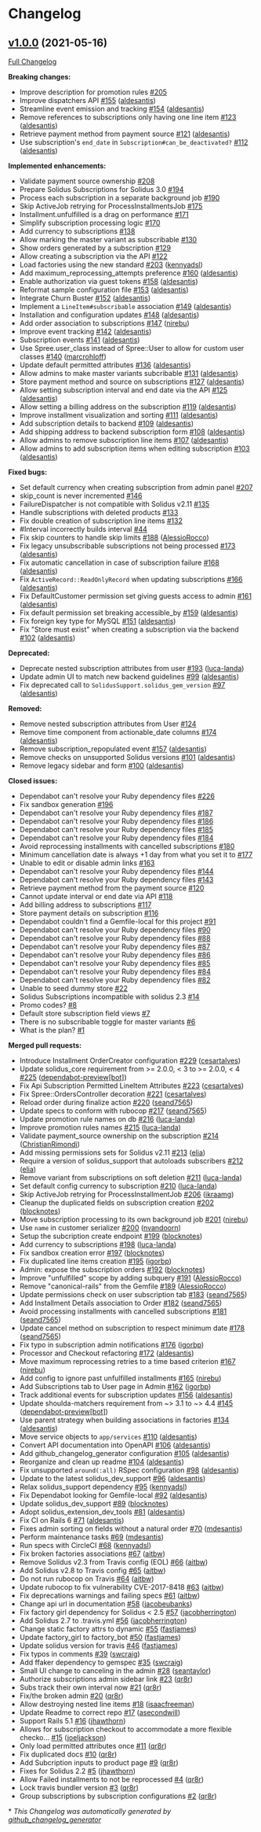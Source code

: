 # Changelog

## [v1.0.0](https://github.com/solidusio-contrib/solidus_subscriptions/tree/v1.0.0) (2021-05-16)

[Full Changelog](https://github.com/solidusio-contrib/solidus_subscriptions/compare/a8a92654ba21b22bd3f8d07c3ae25e3604e7942a...v1.0.0)

**Breaking changes:**

- Improve description for promotion rules [\#205](https://github.com/solidusio-contrib/solidus_subscriptions/issues/205)
- Improve dispatchers API [\#155](https://github.com/solidusio-contrib/solidus_subscriptions/pull/155) ([aldesantis](https://github.com/aldesantis))
- Streamline event emission and tracking [\#154](https://github.com/solidusio-contrib/solidus_subscriptions/pull/154) ([aldesantis](https://github.com/aldesantis))
- Remove references to subscriptions only having one line item [\#123](https://github.com/solidusio-contrib/solidus_subscriptions/pull/123) ([aldesantis](https://github.com/aldesantis))
- Retrieve payment method from payment source [\#121](https://github.com/solidusio-contrib/solidus_subscriptions/pull/121) ([aldesantis](https://github.com/aldesantis))
- Use subscription's `end_date` in `Subscription#can_be_deactivated?` [\#112](https://github.com/solidusio-contrib/solidus_subscriptions/pull/112) ([aldesantis](https://github.com/aldesantis))

**Implemented enhancements:**

- Validate payment source ownership [\#208](https://github.com/solidusio-contrib/solidus_subscriptions/issues/208)
- Prepare Solidus Subscriptions for Solidus 3.0 [\#194](https://github.com/solidusio-contrib/solidus_subscriptions/issues/194)
- Process each subscription in a separate background job [\#190](https://github.com/solidusio-contrib/solidus_subscriptions/issues/190)
- Skip ActiveJob retrying for ProcessInstallmentsJob [\#175](https://github.com/solidusio-contrib/solidus_subscriptions/issues/175)
- Installment.unfulfilled is a drag on performance [\#171](https://github.com/solidusio-contrib/solidus_subscriptions/issues/171)
- Simplify subscription processing logic [\#170](https://github.com/solidusio-contrib/solidus_subscriptions/issues/170)
- Add currency to subscriptions [\#138](https://github.com/solidusio-contrib/solidus_subscriptions/issues/138)
- Allow marking the master variant as subscribable [\#130](https://github.com/solidusio-contrib/solidus_subscriptions/issues/130)
- Show orders generated by a subscription [\#129](https://github.com/solidusio-contrib/solidus_subscriptions/issues/129)
- Allow creating a subscription via the API [\#122](https://github.com/solidusio-contrib/solidus_subscriptions/issues/122)
- Load factories using the new standard [\#203](https://github.com/solidusio-contrib/solidus_subscriptions/pull/203) ([kennyadsl](https://github.com/kennyadsl))
- Add maximum\_reprocessing\_attempts preference [\#160](https://github.com/solidusio-contrib/solidus_subscriptions/pull/160) ([aldesantis](https://github.com/aldesantis))
- Enable authorization via guest tokens [\#158](https://github.com/solidusio-contrib/solidus_subscriptions/pull/158) ([aldesantis](https://github.com/aldesantis))
- Reformat sample configuration file [\#153](https://github.com/solidusio-contrib/solidus_subscriptions/pull/153) ([aldesantis](https://github.com/aldesantis))
- Integrate Churn Buster [\#152](https://github.com/solidusio-contrib/solidus_subscriptions/pull/152) ([aldesantis](https://github.com/aldesantis))
- Implement a `LineItem#subscribable` association [\#149](https://github.com/solidusio-contrib/solidus_subscriptions/pull/149) ([aldesantis](https://github.com/aldesantis))
- Installation and configuration updates [\#148](https://github.com/solidusio-contrib/solidus_subscriptions/pull/148) ([aldesantis](https://github.com/aldesantis))
- Add order association to subscriptions [\#147](https://github.com/solidusio-contrib/solidus_subscriptions/pull/147) ([nirebu](https://github.com/nirebu))
- Improve event tracking [\#142](https://github.com/solidusio-contrib/solidus_subscriptions/pull/142) ([aldesantis](https://github.com/aldesantis))
- Subscription events [\#141](https://github.com/solidusio-contrib/solidus_subscriptions/pull/141) ([aldesantis](https://github.com/aldesantis))
- Use Spree.user\_class instead of Spree::User to allow for custom user classes [\#140](https://github.com/solidusio-contrib/solidus_subscriptions/pull/140) ([marcrohloff](https://github.com/marcrohloff))
- Update default permitted attributes [\#136](https://github.com/solidusio-contrib/solidus_subscriptions/pull/136) ([aldesantis](https://github.com/aldesantis))
- Allow admins to make master variants subcribable [\#131](https://github.com/solidusio-contrib/solidus_subscriptions/pull/131) ([aldesantis](https://github.com/aldesantis))
- Store payment method and source on subscriptions [\#127](https://github.com/solidusio-contrib/solidus_subscriptions/pull/127) ([aldesantis](https://github.com/aldesantis))
- Allow setting subscription interval and end date via the API [\#125](https://github.com/solidusio-contrib/solidus_subscriptions/pull/125) ([aldesantis](https://github.com/aldesantis))
- Allow setting a billing address on the subscription [\#119](https://github.com/solidusio-contrib/solidus_subscriptions/pull/119) ([aldesantis](https://github.com/aldesantis))
- Improve installment visualization and sorting [\#111](https://github.com/solidusio-contrib/solidus_subscriptions/pull/111) ([aldesantis](https://github.com/aldesantis))
- Add subscription details to backend [\#109](https://github.com/solidusio-contrib/solidus_subscriptions/pull/109) ([aldesantis](https://github.com/aldesantis))
- Add shipping address to backend subscription form [\#108](https://github.com/solidusio-contrib/solidus_subscriptions/pull/108) ([aldesantis](https://github.com/aldesantis))
- Allow admins to remove subscription line items [\#107](https://github.com/solidusio-contrib/solidus_subscriptions/pull/107) ([aldesantis](https://github.com/aldesantis))
- Allow admins to add subscription items when editing subscription [\#103](https://github.com/solidusio-contrib/solidus_subscriptions/pull/103) ([aldesantis](https://github.com/aldesantis))

**Fixed bugs:**

- Set default currency when creating subscription from admin panel [\#207](https://github.com/solidusio-contrib/solidus_subscriptions/issues/207)
- skip\_count is never incremented [\#146](https://github.com/solidusio-contrib/solidus_subscriptions/issues/146)
- FailureDispatcher is not compatible with Solidus v2.11 [\#135](https://github.com/solidusio-contrib/solidus_subscriptions/issues/135)
- Handle subscriptions with deleted products [\#133](https://github.com/solidusio-contrib/solidus_subscriptions/issues/133)
- Fix double creation of subscription line items [\#132](https://github.com/solidusio-contrib/solidus_subscriptions/issues/132)
- \#Interval incorrectly builds interval [\#44](https://github.com/solidusio-contrib/solidus_subscriptions/issues/44)
- Fix skip counters to handle skip limits [\#188](https://github.com/solidusio-contrib/solidus_subscriptions/pull/188) ([AlessioRocco](https://github.com/AlessioRocco))
- Fix legacy unsubscribable subscriptions not being processed [\#173](https://github.com/solidusio-contrib/solidus_subscriptions/pull/173) ([aldesantis](https://github.com/aldesantis))
- Fix automatic cancellation in case of subscription failure [\#168](https://github.com/solidusio-contrib/solidus_subscriptions/pull/168) ([aldesantis](https://github.com/aldesantis))
- Fix `ActiveRecord::ReadOnlyRecord` when updating subscriptions [\#166](https://github.com/solidusio-contrib/solidus_subscriptions/pull/166) ([aldesantis](https://github.com/aldesantis))
- Fix DefaultCustomer permission set giving guests access to admin [\#161](https://github.com/solidusio-contrib/solidus_subscriptions/pull/161) ([aldesantis](https://github.com/aldesantis))
- Fix default permission set breaking accessible\_by [\#159](https://github.com/solidusio-contrib/solidus_subscriptions/pull/159) ([aldesantis](https://github.com/aldesantis))
- Fix foreign key type for MySQL [\#151](https://github.com/solidusio-contrib/solidus_subscriptions/pull/151) ([aldesantis](https://github.com/aldesantis))
- Fix "Store must exist" when creating a subscription via the backend [\#102](https://github.com/solidusio-contrib/solidus_subscriptions/pull/102) ([aldesantis](https://github.com/aldesantis))

**Deprecated:**

- Deprecate nested subscription attributes from user [\#193](https://github.com/solidusio-contrib/solidus_subscriptions/pull/193) ([luca-landa](https://github.com/luca-landa))
- Update admin UI to match new backend guidelines [\#99](https://github.com/solidusio-contrib/solidus_subscriptions/pull/99) ([aldesantis](https://github.com/aldesantis))
- Fix deprecated call to `SolidusSupport.solidus_gem_version` [\#97](https://github.com/solidusio-contrib/solidus_subscriptions/pull/97) ([aldesantis](https://github.com/aldesantis))

**Removed:**

- Remove nested subscription attributes from User [\#124](https://github.com/solidusio-contrib/solidus_subscriptions/issues/124)
- Remove time component from actionable\_date columns [\#174](https://github.com/solidusio-contrib/solidus_subscriptions/pull/174) ([aldesantis](https://github.com/aldesantis))
- Remove subscription\_repopulated event [\#157](https://github.com/solidusio-contrib/solidus_subscriptions/pull/157) ([aldesantis](https://github.com/aldesantis))
- Remove checks on unsupported Solidus versions [\#101](https://github.com/solidusio-contrib/solidus_subscriptions/pull/101) ([aldesantis](https://github.com/aldesantis))
- Remove legacy sidebar and form [\#100](https://github.com/solidusio-contrib/solidus_subscriptions/pull/100) ([aldesantis](https://github.com/aldesantis))

**Closed issues:**

- Dependabot can't resolve your Ruby dependency files [\#226](https://github.com/solidusio-contrib/solidus_subscriptions/issues/226)
- Fix sandbox generation [\#196](https://github.com/solidusio-contrib/solidus_subscriptions/issues/196)
- Dependabot can't resolve your Ruby dependency files [\#187](https://github.com/solidusio-contrib/solidus_subscriptions/issues/187)
- Dependabot can't resolve your Ruby dependency files [\#186](https://github.com/solidusio-contrib/solidus_subscriptions/issues/186)
- Dependabot can't resolve your Ruby dependency files [\#185](https://github.com/solidusio-contrib/solidus_subscriptions/issues/185)
- Dependabot can't resolve your Ruby dependency files [\#184](https://github.com/solidusio-contrib/solidus_subscriptions/issues/184)
- Avoid reprocessing installments with cancelled subscriptions [\#180](https://github.com/solidusio-contrib/solidus_subscriptions/issues/180)
- Minimum cancellation date is always +1 day from what you set it to [\#177](https://github.com/solidusio-contrib/solidus_subscriptions/issues/177)
- Unable to edit or disable admin links [\#163](https://github.com/solidusio-contrib/solidus_subscriptions/issues/163)
- Dependabot can't resolve your Ruby dependency files [\#144](https://github.com/solidusio-contrib/solidus_subscriptions/issues/144)
- Dependabot can't resolve your Ruby dependency files [\#143](https://github.com/solidusio-contrib/solidus_subscriptions/issues/143)
- Retrieve payment method from the payment source [\#120](https://github.com/solidusio-contrib/solidus_subscriptions/issues/120)
- Cannot update interval or end date via API [\#118](https://github.com/solidusio-contrib/solidus_subscriptions/issues/118)
- Add billing address to subscriptions [\#117](https://github.com/solidusio-contrib/solidus_subscriptions/issues/117)
- Store payment details on subscription [\#116](https://github.com/solidusio-contrib/solidus_subscriptions/issues/116)
- Dependabot couldn't find a Gemfile-local for this project [\#91](https://github.com/solidusio-contrib/solidus_subscriptions/issues/91)
- Dependabot can't resolve your Ruby dependency files [\#90](https://github.com/solidusio-contrib/solidus_subscriptions/issues/90)
- Dependabot can't resolve your Ruby dependency files [\#88](https://github.com/solidusio-contrib/solidus_subscriptions/issues/88)
- Dependabot can't resolve your Ruby dependency files [\#87](https://github.com/solidusio-contrib/solidus_subscriptions/issues/87)
- Dependabot can't resolve your Ruby dependency files [\#86](https://github.com/solidusio-contrib/solidus_subscriptions/issues/86)
- Dependabot can't resolve your Ruby dependency files [\#85](https://github.com/solidusio-contrib/solidus_subscriptions/issues/85)
- Dependabot can't resolve your Ruby dependency files [\#84](https://github.com/solidusio-contrib/solidus_subscriptions/issues/84)
- Dependabot can't resolve your Ruby dependency files [\#82](https://github.com/solidusio-contrib/solidus_subscriptions/issues/82)
- Unable to seed dummy store [\#22](https://github.com/solidusio-contrib/solidus_subscriptions/issues/22)
- Solidus Subscriptions incompatible with solidus 2.3 [\#14](https://github.com/solidusio-contrib/solidus_subscriptions/issues/14)
- Promo codes?  [\#8](https://github.com/solidusio-contrib/solidus_subscriptions/issues/8)
- Default store subscription field views  [\#7](https://github.com/solidusio-contrib/solidus_subscriptions/issues/7)
- There is no subscribable toggle for master variants  [\#6](https://github.com/solidusio-contrib/solidus_subscriptions/issues/6)
- What is the plan? [\#1](https://github.com/solidusio-contrib/solidus_subscriptions/issues/1)

**Merged pull requests:**

- Introduce Installment OrderCreator configuration [\#229](https://github.com/solidusio-contrib/solidus_subscriptions/pull/229) ([cesartalves](https://github.com/cesartalves))
- Update solidus\_core requirement from \>= 2.0.0, \< 3 to \>= 2.0.0, \< 4 [\#225](https://github.com/solidusio-contrib/solidus_subscriptions/pull/225) ([dependabot-preview[bot]](https://github.com/apps/dependabot-preview))
- Fix Api Subscription Permitted LineItem Attributes [\#223](https://github.com/solidusio-contrib/solidus_subscriptions/pull/223) ([cesartalves](https://github.com/cesartalves))
- Fix Spree::OrdersController decoration [\#221](https://github.com/solidusio-contrib/solidus_subscriptions/pull/221) ([cesartalves](https://github.com/cesartalves))
- Reload order during finalize action [\#220](https://github.com/solidusio-contrib/solidus_subscriptions/pull/220) ([seand7565](https://github.com/seand7565))
- Update specs to conform with rubocop [\#217](https://github.com/solidusio-contrib/solidus_subscriptions/pull/217) ([seand7565](https://github.com/seand7565))
- Update promotion rule names on db [\#216](https://github.com/solidusio-contrib/solidus_subscriptions/pull/216) ([luca-landa](https://github.com/luca-landa))
- Improve promotion rules names [\#215](https://github.com/solidusio-contrib/solidus_subscriptions/pull/215) ([luca-landa](https://github.com/luca-landa))
- Validate payment\_source ownership on the subscription [\#214](https://github.com/solidusio-contrib/solidus_subscriptions/pull/214) ([ChristianRimondi](https://github.com/ChristianRimondi))
- Add missing permissions sets for Solidus v2.11 [\#213](https://github.com/solidusio-contrib/solidus_subscriptions/pull/213) ([elia](https://github.com/elia))
- Require a version of solidus\_support that autoloads subscribers [\#212](https://github.com/solidusio-contrib/solidus_subscriptions/pull/212) ([elia](https://github.com/elia))
- Remove variant from subscriptions on soft deletion [\#211](https://github.com/solidusio-contrib/solidus_subscriptions/pull/211) ([luca-landa](https://github.com/luca-landa))
- Set default config currency to subscription [\#210](https://github.com/solidusio-contrib/solidus_subscriptions/pull/210) ([luca-landa](https://github.com/luca-landa))
- Skip ActiveJob retrying for ProcessInstallmentJob [\#206](https://github.com/solidusio-contrib/solidus_subscriptions/pull/206) ([ikraamg](https://github.com/ikraamg))
- Cleanup the duplicated fields on subscription creation [\#202](https://github.com/solidusio-contrib/solidus_subscriptions/pull/202) ([blocknotes](https://github.com/blocknotes))
- Move subscription processing to its own background job [\#201](https://github.com/solidusio-contrib/solidus_subscriptions/pull/201) ([nirebu](https://github.com/nirebu))
- Use `name` in customer serializer [\#200](https://github.com/solidusio-contrib/solidus_subscriptions/pull/200) ([nvandoorn](https://github.com/nvandoorn))
- Setup the subcription create endpoint [\#199](https://github.com/solidusio-contrib/solidus_subscriptions/pull/199) ([blocknotes](https://github.com/blocknotes))
- Add currency to subscriptions [\#198](https://github.com/solidusio-contrib/solidus_subscriptions/pull/198) ([luca-landa](https://github.com/luca-landa))
- Fix sandbox creation error [\#197](https://github.com/solidusio-contrib/solidus_subscriptions/pull/197) ([blocknotes](https://github.com/blocknotes))
- Fix duplicated line items creation [\#195](https://github.com/solidusio-contrib/solidus_subscriptions/pull/195) ([igorbp](https://github.com/igorbp))
- Admin: expose the subscription orders [\#192](https://github.com/solidusio-contrib/solidus_subscriptions/pull/192) ([blocknotes](https://github.com/blocknotes))
- Improve "unfulfilled" scope by adding subquery [\#191](https://github.com/solidusio-contrib/solidus_subscriptions/pull/191) ([AlessioRocco](https://github.com/AlessioRocco))
- Remove "canonical-rails" from the Gemfile [\#189](https://github.com/solidusio-contrib/solidus_subscriptions/pull/189) ([AlessioRocco](https://github.com/AlessioRocco))
- Update permissions check on user subscription tab [\#183](https://github.com/solidusio-contrib/solidus_subscriptions/pull/183) ([seand7565](https://github.com/seand7565))
- Add Installment Details association to Order [\#182](https://github.com/solidusio-contrib/solidus_subscriptions/pull/182) ([seand7565](https://github.com/seand7565))
- Avoid processing installments with cancelled subscriptions [\#181](https://github.com/solidusio-contrib/solidus_subscriptions/pull/181) ([seand7565](https://github.com/seand7565))
- Update cancel method on subscription to respect minimum date [\#178](https://github.com/solidusio-contrib/solidus_subscriptions/pull/178) ([seand7565](https://github.com/seand7565))
- Fix typo in subscription admin notifications [\#176](https://github.com/solidusio-contrib/solidus_subscriptions/pull/176) ([igorbp](https://github.com/igorbp))
- Processor and Checkout refactoring [\#172](https://github.com/solidusio-contrib/solidus_subscriptions/pull/172) ([aldesantis](https://github.com/aldesantis))
- Move maximum reprocessing retries to a time based criterion [\#167](https://github.com/solidusio-contrib/solidus_subscriptions/pull/167) ([nirebu](https://github.com/nirebu))
- Add config to ignore past unfulfilled installments [\#165](https://github.com/solidusio-contrib/solidus_subscriptions/pull/165) ([nirebu](https://github.com/nirebu))
- Add Subscriptions tab to User page in Admin [\#162](https://github.com/solidusio-contrib/solidus_subscriptions/pull/162) ([igorbp](https://github.com/igorbp))
- Track additional events for subscription updates [\#156](https://github.com/solidusio-contrib/solidus_subscriptions/pull/156) ([aldesantis](https://github.com/aldesantis))
- Update shoulda-matchers requirement from ~\> 3.1 to ~\> 4.4 [\#145](https://github.com/solidusio-contrib/solidus_subscriptions/pull/145) ([dependabot-preview[bot]](https://github.com/apps/dependabot-preview))
- Use parent strategy when building associations in factories [\#134](https://github.com/solidusio-contrib/solidus_subscriptions/pull/134) ([aldesantis](https://github.com/aldesantis))
- Move service objects to `app/services` [\#110](https://github.com/solidusio-contrib/solidus_subscriptions/pull/110) ([aldesantis](https://github.com/aldesantis))
- Convert API documentation into OpenAPI [\#106](https://github.com/solidusio-contrib/solidus_subscriptions/pull/106) ([aldesantis](https://github.com/aldesantis))
- Add github\_changelog\_generator configuration [\#105](https://github.com/solidusio-contrib/solidus_subscriptions/pull/105) ([aldesantis](https://github.com/aldesantis))
- Reorganize and clean up readme [\#104](https://github.com/solidusio-contrib/solidus_subscriptions/pull/104) ([aldesantis](https://github.com/aldesantis))
- Fix unsupported `around(:all)` RSpec configuration [\#98](https://github.com/solidusio-contrib/solidus_subscriptions/pull/98) ([aldesantis](https://github.com/aldesantis))
- Update to the latest solidus\_dev\_support [\#96](https://github.com/solidusio-contrib/solidus_subscriptions/pull/96) ([aldesantis](https://github.com/aldesantis))
- Relax solidus\_support dependency [\#95](https://github.com/solidusio-contrib/solidus_subscriptions/pull/95) ([kennyadsl](https://github.com/kennyadsl))
- Fix Dependabot looking for Gemfile-local [\#92](https://github.com/solidusio-contrib/solidus_subscriptions/pull/92) ([aldesantis](https://github.com/aldesantis))
- Update solidus\_dev\_support [\#89](https://github.com/solidusio-contrib/solidus_subscriptions/pull/89) ([blocknotes](https://github.com/blocknotes))
- Adopt solidus\_extension\_dev\_tools [\#81](https://github.com/solidusio-contrib/solidus_subscriptions/pull/81) ([aldesantis](https://github.com/aldesantis))
- Fix CI on Rails 6 [\#71](https://github.com/solidusio-contrib/solidus_subscriptions/pull/71) ([aldesantis](https://github.com/aldesantis))
- Fixes admin sorting on fields without a natural order [\#70](https://github.com/solidusio-contrib/solidus_subscriptions/pull/70) ([mdesantis](https://github.com/mdesantis))
- Perform maintenance tasks [\#69](https://github.com/solidusio-contrib/solidus_subscriptions/pull/69) ([mdesantis](https://github.com/mdesantis))
- Run specs with CircleCI [\#68](https://github.com/solidusio-contrib/solidus_subscriptions/pull/68) ([kennyadsl](https://github.com/kennyadsl))
- Fix broken factories associations [\#67](https://github.com/solidusio-contrib/solidus_subscriptions/pull/67) ([aitbw](https://github.com/aitbw))
- Remove Solidus v2.3 from Travis config \(EOL\) [\#66](https://github.com/solidusio-contrib/solidus_subscriptions/pull/66) ([aitbw](https://github.com/aitbw))
- Add Solidus v2.8 to Travis config [\#65](https://github.com/solidusio-contrib/solidus_subscriptions/pull/65) ([aitbw](https://github.com/aitbw))
- Do not run rubocop on Travis [\#64](https://github.com/solidusio-contrib/solidus_subscriptions/pull/64) ([aitbw](https://github.com/aitbw))
- Update rubocop to fix vulnerability CVE-2017-8418 [\#63](https://github.com/solidusio-contrib/solidus_subscriptions/pull/63) ([aitbw](https://github.com/aitbw))
- Fix deprecations warnings and failing specs [\#61](https://github.com/solidusio-contrib/solidus_subscriptions/pull/61) ([aitbw](https://github.com/aitbw))
- Change api url in documentation [\#58](https://github.com/solidusio-contrib/solidus_subscriptions/pull/58) ([jacobeubanks](https://github.com/jacobeubanks))
- Fix factory girl dependency for Solidus \< 2.5 [\#57](https://github.com/solidusio-contrib/solidus_subscriptions/pull/57) ([jacobherrington](https://github.com/jacobherrington))
- Add Solidus 2.7 to .travis.yml [\#56](https://github.com/solidusio-contrib/solidus_subscriptions/pull/56) ([jacobherrington](https://github.com/jacobherrington))
- Change static factory attrs to dynamic [\#55](https://github.com/solidusio-contrib/solidus_subscriptions/pull/55) ([fastjames](https://github.com/fastjames))
- Update factory\_girl to factory\_bot [\#50](https://github.com/solidusio-contrib/solidus_subscriptions/pull/50) ([fastjames](https://github.com/fastjames))
- Update solidus version for travis [\#46](https://github.com/solidusio-contrib/solidus_subscriptions/pull/46) ([fastjames](https://github.com/fastjames))
- Fix typos in comments [\#39](https://github.com/solidusio-contrib/solidus_subscriptions/pull/39) ([swcraig](https://github.com/swcraig))
- Add ffaker dependency to gemspec [\#35](https://github.com/solidusio-contrib/solidus_subscriptions/pull/35) ([swcraig](https://github.com/swcraig))
- Small UI change to canceling in the admin [\#28](https://github.com/solidusio-contrib/solidus_subscriptions/pull/28) ([seantaylor](https://github.com/seantaylor))
- Authorize subscriptions admin sidebar link [\#23](https://github.com/solidusio-contrib/solidus_subscriptions/pull/23) ([qr8r](https://github.com/qr8r))
- Subs track their own interval now [\#21](https://github.com/solidusio-contrib/solidus_subscriptions/pull/21) ([qr8r](https://github.com/qr8r))
- Fix/the broken admin [\#20](https://github.com/solidusio-contrib/solidus_subscriptions/pull/20) ([qr8r](https://github.com/qr8r))
- Allow destroying nested line items [\#18](https://github.com/solidusio-contrib/solidus_subscriptions/pull/18) ([isaacfreeman](https://github.com/isaacfreeman))
- Update Readme to correct repo [\#17](https://github.com/solidusio-contrib/solidus_subscriptions/pull/17) ([asecondwill](https://github.com/asecondwill))
- Support Rails 5.1  [\#16](https://github.com/solidusio-contrib/solidus_subscriptions/pull/16) ([jhawthorn](https://github.com/jhawthorn))
- Allows for subscription checkout to accommodate a more flexible checko… [\#15](https://github.com/solidusio-contrib/solidus_subscriptions/pull/15) ([joeljackson](https://github.com/joeljackson))
- Only load permitted attributes once [\#11](https://github.com/solidusio-contrib/solidus_subscriptions/pull/11) ([qr8r](https://github.com/qr8r))
- Fix duplicated docs [\#10](https://github.com/solidusio-contrib/solidus_subscriptions/pull/10) ([qr8r](https://github.com/qr8r))
- Add Subcription inputs to product page [\#9](https://github.com/solidusio-contrib/solidus_subscriptions/pull/9) ([qr8r](https://github.com/qr8r))
- Fixes for Solidus 2.2 [\#5](https://github.com/solidusio-contrib/solidus_subscriptions/pull/5) ([jhawthorn](https://github.com/jhawthorn))
- Allow Failed installments to not be reprocessed [\#4](https://github.com/solidusio-contrib/solidus_subscriptions/pull/4) ([qr8r](https://github.com/qr8r))
- Lock travis bundler version [\#3](https://github.com/solidusio-contrib/solidus_subscriptions/pull/3) ([qr8r](https://github.com/qr8r))
- Group subscriptions by subscription configurations [\#2](https://github.com/solidusio-contrib/solidus_subscriptions/pull/2) ([qr8r](https://github.com/qr8r))



\* *This Changelog was automatically generated by [github_changelog_generator](https://github.com/github-changelog-generator/github-changelog-generator)*
